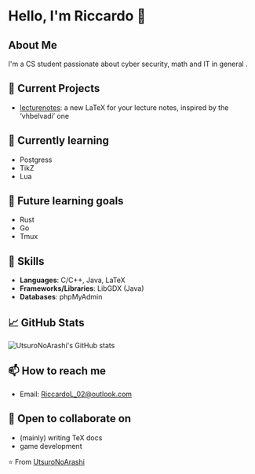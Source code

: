 # Hello, I'm Riccardo 👋

## About Me
I'm a CS student passionate about cyber security, 
math and IT in general . 

## 🔭 Current Projects
- [lecturenotes](https://github.com/UtsuroNoArashi/lecturenotes.git):
a new LaTeX for your lecture notes, inspired by the ‘vhbelvadi’ one

## 🌱 Currently learning 
- Postgress
- TikZ
- Lua

## 🎯 Future learning goals 
- Rust
- Go
- Tmux

## 💼 Skills
- **Languages**: C/C++, Java, LaTeX
- **Frameworks/Libraries**: LibGDX (Java)
- **Databases**: phpMyAdmin

## 📈 GitHub Stats
![UtsuroNoArashi's GitHub stats](https://github-readme-stats.vercel.app/api?username=UtsuroNoArashi&show_icons=true&theme=radical)

## 📫 How to reach me
- Email: RiccardoL_02@outlook.com

## 🤝 Open to collaborate on
- (mainly) writing TeX docs
- game development

⭐️ From [UtsuroNoArashi](https://github.com/UtsuroNoArashi)
